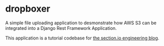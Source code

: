 # dropboxer

A simple file uploading application to desmonstrate how AWS S3 can be integrated into a Django Rest Framework Application.

This application is a tutorial codebase for [the section.io engineering blog](https://section.io/engineering-blog/).

